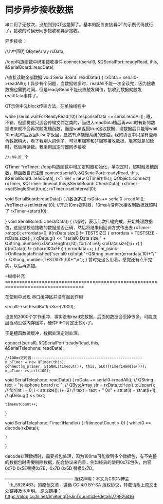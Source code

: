# 同步异步接收数据

串口用了无数次，没想到到QT这蹩脚了。基本的配置直接看QT的示例代码就行了，接收的时候分同步接收和异步接收。

异步接收：

//.h中声明
QByteArray rxData;

//cpp构造函数中绑定接收事件
connect(serial0, &QSerialPort::readyRead, this, &SerialBoard::readData);

//直接读取全部数据
void SerialBoard::readData()
{
    rxData = serial0->readAll();
} 
异步有个问题，当数据较多时，readAll不能一次全读完，因为接收数据也需要时间，但是readyRead不能设置触发阈值，接收到数据就触发readData事件了。

QT示例中又block传输方法，在单独线程中



while (serial.waitForReadyRead(10))
     responseData += serial.readAll();
嗯，不错，但感觉这只适合传输文件之类的，当进入readData槽后再wait时有新的数据进来就不会再次触发槽函数，而是wait返回true接收数据，没数据后只能等wait 10ms超时后返回false才返回，显然有点拖慢系统的速度。我的协议中只是有些命令数据稍大，看了看别人的例子，可以用阻塞和非阻塞接收数据。阻塞就是加延时，然后再读数。我采用加定时器同步接收

 



    //.h中加一个
QTimer *rxTimer;
//cpp构造函数中增加定时器初始化，单次定时，超时触发槽函数，槽函数自己注册
    connect(serial0, &QSerialPort::readyRead, this, &SerialBoard::readData);
    rxTimer = new QTimer(this);
    QObject::connect( rxTimer, &QTimer::timeout,this,&SerialBoard::CheckData);
    rxTimer->setSingleShot(true);
    rxTimer->setInterval(0);



 


void SerialBoard::readData()
{
    //数据追加
    rxData += serial0->readAll();
    //rxTimer->setInterval(0);
    //开启10ms定时器，10ms内没再次接收到数据就超时了
    rxTimer->start(10);


}
void SerialBoard::CheckData()
{
    //超时，表示此次传输完成，开始处理数据包，这里是校验接收的数据是否正确，然后将结果用回调方式传出去
    rxTimer->stop();
    errordata=0;
    if(rxData.size() != TESTSIZE)
    {
       errordata = TESTSIZE - rxData.size();
    }
    qDebug() << "serial0 Data size " + QString::number(rxData.length(),10);
    for(int i=0;i<rxData.size();i++)
    {
        if(rxData[i] != (char)(i&0xFF))
        {
            errordata++;
        }
    }
    m_psink->OnReaddataFinished("serial0 rx/total:"+QString::number(errordata,10)+"/" + QString::number(TESTSIZE,10)+"\n");
}
暂时先这么用着，感觉还有点不完美，以后再追加。

=继续补充==================================================================================

在使用中发现 串口缓冲区并没有起到作用

serial0->setReadBufferSize(2000);

设置的2000个字节缓冲，事实没有read完数据，后面的数据会丢掉很多，可能底层驱动没做内存缓冲，硬件FIFO肯定比较小了。

于是槽函数做缓冲，数据处理定时处理。

connect(serial0, &QSerialPort::readyRead, this, &SerialTelephone::readData);

    //100ms定时器---------------------------------------------------
    m_pTimer = new QTimer(this);
    connect(m_pTimer, SIGNAL(timeout()), this, SLOT(Timer1Handle()));
    m_pTimer->start(100);

void SerialTelephone::readData()
{
    rxData += serial0->readAll();
//    QString text = "telephone board rx: ";
//    QByteArray str = rxData.toHex().toUpper();
//    for(int i = 0; i < str.size(); i+=2)
//        text = text + " 0x" + str.at(i) + str.at(i+1);
//    qDebug() << text;

    timeoutCount++;
}

void SerialTelephone::Timer1Handle()
{
    if(timeoutCount > 0)
    {
        while(0 == decode(rxData));

    }
}

decode处理数据时，需要拆包处理，因为100ms可能收到多个数据包，有不完整的数据包时需要剔除数据，配合协议来完善，例如经典的使用0x7E包头，内容0x7D 0x5E替换0x7E，0x7D 0x5D 替换0x7D。

 

 

 


————————————————
版权声明：本文为CSDN博主「tb_5928463」的原创文章，遵循 CC 4.0 BY-SA 版权协议，转载请附上原文出处链接及本声明。
原文链接：https://blog.csdn.net/ShiKongDeJinTou/article/details/79926416